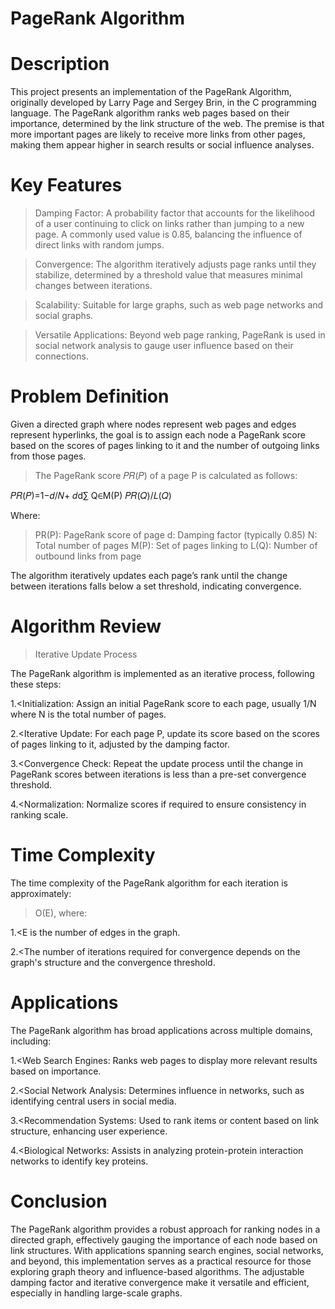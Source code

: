 #  PageRank Algorithm


# Description

This project presents an implementation of the PageRank Algorithm, originally developed by Larry Page and Sergey Brin, in the C programming language. The PageRank algorithm ranks web pages based on their importance, determined by the link structure of the web. The premise is that more important pages are likely to receive more links from other pages, making them appear higher in search results or social influence analyses.

# Key Features

>Damping Factor: A probability factor that accounts for the likelihood of a user continuing to click on links rather than jumping to a new page. A commonly used value is 0.85, balancing the influence of direct links with random jumps.

>Convergence: The algorithm iteratively adjusts page ranks until they stabilize, determined by a threshold value that measures minimal changes between iterations.

>Scalability: Suitable for large graphs, such as web page networks and social graphs.

>Versatile Applications: Beyond web page ranking, PageRank is used in social network analysis to gauge user influence based on their connections.


# Problem Definition

Given a directed graph where nodes represent web pages and edges represent hyperlinks, the goal is to assign each node a PageRank score based on the scores of pages linking to it and the number of outgoing links from those pages.

>The PageRank score 𝑃𝑅(𝑃) of a page P is calculated as follows:

𝑃𝑅(𝑃)=1−𝑑/𝑁+ 𝑑d∑ 
Q∈M(P) 𝑃𝑅(𝑄)/𝐿(𝑄)

Where:

>PR(P): PageRank score of page 
>d: Damping factor (typically 0.85)
>N: Total number of pages
>M(P): Set of pages linking to 
>L(Q): Number of outbound links from page 

The algorithm iteratively updates each page’s rank until the change between iterations falls below a set threshold, indicating convergence.

# Algorithm Review

>Iterative Update Process

The PageRank algorithm is implemented as an iterative process, following these steps:

1.<Initialization: Assign an initial PageRank score to each page, usually 1/N where N is the total number of pages.

2.<Iterative Update: For each page P, update its score based on the scores of pages linking to it, adjusted by the damping factor.

3.<Convergence Check: Repeat the update process until the change in PageRank scores between iterations is less than a pre-set convergence threshold.

4.<Normalization: Normalize scores if required to ensure consistency in ranking scale.

# Time Complexity

The time complexity of the PageRank algorithm for each iteration is approximately:
>O(E), where:

  1.<E is the number of edges in the graph.

  2.<The number of iterations required for convergence depends on the graph's structure and the convergence threshold.

# Applications

The PageRank algorithm has broad applications across multiple domains, including:

1.<Web Search Engines: Ranks web pages to display more relevant results based on importance.

2.<Social Network Analysis: Determines influence in networks, such as identifying central users in social media.

3.<Recommendation Systems: Used to rank items or content based on link structure, enhancing user experience.

4.<Biological Networks: Assists in analyzing protein-protein interaction networks to identify key proteins.

# Conclusion

The PageRank algorithm provides a robust approach for ranking nodes in a directed graph, effectively gauging the importance of each node based on link structures. With applications spanning search engines, social networks, and beyond, this implementation serves as a practical resource for those exploring graph theory and influence-based algorithms. The adjustable damping factor and iterative convergence make it versatile and efficient, especially in handling large-scale graphs.